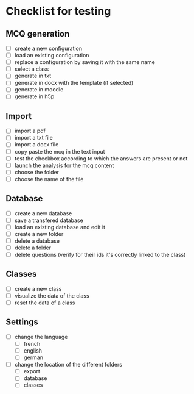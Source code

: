 # Checklist for testing

## MCQ generation

- [ ] create a new configuration
- [ ] load an existing configuration
- [ ] replace a configuration by saving it with the same name
- [ ] select a class
- [ ] generate in txt
- [ ] generate in docx with the template (if selected)
- [ ] generate in moodle
- [ ] generate in h5p

## Import

- [ ] import a pdf
- [ ] import a txt file
- [ ] import a docx file
- [ ] copy paste the mcq in the text input
- [ ] test the checkbox according to which the answers are present or not
- [ ] launch the analysis for the mcq content
- [ ] choose the folder
- [ ] choose the name of the file

## Database

- [ ] create a new database
- [ ] save a transfered database
- [ ] load an existing database and edit it
- [ ] create a new folder
- [ ] delete a database
- [ ] delete a folder
- [ ] delete questions (verify for their ids it's correctly linked to the class)

## Classes

- [ ] create a new class
- [ ] visualize the data of the class
- [ ] reset the data of a class

## Settings

- [ ] change the language
  - [ ] french
  - [ ] english
  - [ ] german
- [ ] change the location of the different folders
  - [ ] export
  - [ ] database
  - [ ] classes
